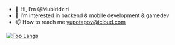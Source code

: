 - 👋 Hi, I’m @Mubiridziri
- 👀 I’m interested in backend & mobile development & gamedev
- 📫 How to reach me yupotapov@icloud.com

[![Top Langs](https://github-readme-stats.vercel.app/api/top-langs/?username=Mubiridziri&layout=compact)](https://github.com/anuraghazra/github-readme-stats)
